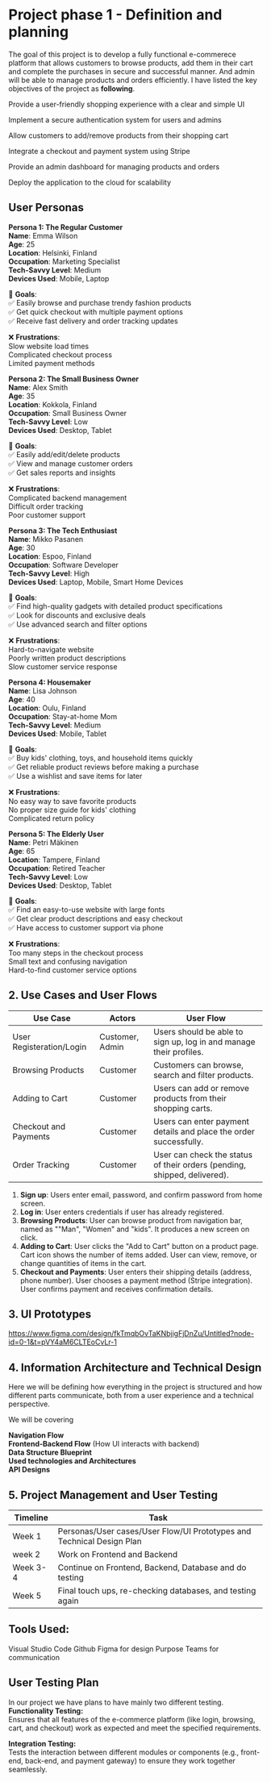 # Project phase 1 - Definition and planning

The goal of this project is to develop a fully functional e-commerece platform that allows customers to browse products, add them in their cart and complete the purchases in secure and successful manner. And admin will be able to manage products and orders efficiently.
I have listed the key objectives of the project as **following**.

Provide a user-friendly shopping experience with a clear and simple UI

Implement a secure authentication system for users and admins

Allow customers to add/remove products from their shopping cart

Integrate a checkout and payment system using Stripe

Provide an admin dashboard for managing products and orders

Deploy the application to the cloud for scalability



## User Personas

**Persona 1: The Regular Customer**  
**Name**: Emma Wilson  
**Age**: 25  
**Location**: Helsinki, Finland  
**Occupation**: Marketing Specialist  
**Tech-Savvy Level**: Medium  
**Devices Used**: Mobile, Laptop  

🎯 **Goals**:  
✅ Easily browse and purchase trendy fashion products  
✅ Get quick checkout with multiple payment options  
✅ Receive fast delivery and order tracking updates  

❌ **Frustrations**:  
Slow website load times  
Complicated checkout process  
Limited payment methods  


**Persona 2: The Small Business Owner**  
**Name**: Alex Smith  
**Age**: 35  
**Location**: Kokkola, Finland  
**Occupation**: Small Business Owner    
**Tech-Savvy Level**: Low  
**Devices Used**: Desktop, Tablet  

🎯 **Goals**:  
✅ Easily add/edit/delete products  
✅ View and manage customer orders  
✅ Get sales reports and insights  

❌ **Frustrations**:  
Complicated backend management  
Difficult order tracking  
Poor customer support  


**Persona 3: The Tech Enthusiast**  
**Name**: Mikko Pasanen  
**Age**: 30  
**Location**: Espoo, Finland  
**Occupation**: Software Developer  
**Tech-Savvy Level**: High  
**Devices Used**: Laptop, Mobile, Smart Home Devices  

🎯 **Goals**:  
✅ Find high-quality gadgets with detailed product specifications  
✅ Look for discounts and exclusive deals  
✅ Use advanced search and filter options  

❌ **Frustrations**:  
Hard-to-navigate website  
Poorly written product descriptions  
Slow customer service response  


**Persona 4: Housemaker**  
**Name**: Lisa Johnson  
**Age**: 40  
**Location**: Oulu, Finland  
**Occupation**: Stay-at-home Mom  
**Tech-Savvy Level**: Medium  
**Devices Used**: Mobile, Tablet  

🎯 **Goals**:  
✅ Buy kids' clothing, toys, and household items quickly  
✅ Get reliable product reviews before making a purchase  
✅ Use a wishlist and save items for later  

❌ **Frustrations**:  
No easy way to save favorite products  
No proper size guide for kids' clothing  
Complicated return policy  


**Persona 5: The Elderly User**  
**Name**: Petri Mäkinen  
**Age**: 65  
**Location**: Tampere, Finland  
**Occupation**: Retired Teacher  
**Tech-Savvy Level**: Low  
**Devices Used**: Desktop, Tablet  

🎯 **Goals**:  
✅ Find an easy-to-use website with large fonts  
✅ Get clear product descriptions and easy checkout  
✅ Have access to customer support via phone  

❌ **Frustrations**:  
Too many steps in the checkout process  
Small text and confusing navigation  
Hard-to-find customer service options  



## 2. Use Cases and User Flows

| Use Case | 	Actors| 	User Flow |
|----------|----------|----------|
| User Registeration/Login | Customer, Admin | Users should be able to sign up, log in and manage their profiles. |
| Browsing Products | Customer | Customers can browse, search and filter products. |
| Adding to Cart | Customer | Users can add or remove products from their shopping carts. |
| Checkout and Payments | Customer | Users can enter payment details and place the order successfully. |
| Order Tracking | Customer | User can check the status of their orders (pending, shipped, delivered). | **Optional**

1. **Sign up**: Users enter email, password, and confirm password from home screen.  
2. **Log in**: User enters credentials if user has already registered.  
3. **Browsing Products**: User can browse product from navigation bar, named as ""Man", "Women" and "kids". It produces a new screen on click.  
4. **Adding to Cart**: User clicks the "Add to Cart" button on a product page.  Cart icon shows the number of items added. User can view, remove, or change quantities of items in the cart.  
5. **Checkout and Payments**: User enters their shipping details (address, phone number). User chooses a payment method (Stripe integration). User confirms payment and receives confirmation details.

## 3. UI Prototypes

https://www.figma.com/design/fkTmqbOvTaKNbjigFjDnZu/Untitled?node-id=0-1&t=pVY4aM6CLTEoCvLr-1

## 4. Information Architecture and Technical Design

Here we will be defining how everything in the project is structured and how different parts communicate, both from a user experience and a technical perspective.  
  
We will be covering  
  
**Navigation Flow**  
**Frontend-Backend Flow** (How UI interacts with backend)  
**Data Structure Blueprint**  
**Used technologies and Architectures**  
**API Designs**  





## 5. Project Management and User Testing

| Timeline | 	Task|
|----------|----------|
| Week 1 | Personas/User cases/User Flow/UI Prototypes and Technical Design Plan |
| week 2 | Work on Frontend and Backend |
| Week 3-4 | Continue on Frontend, Backend, Database and do testing |
| Week 5 | Final touch ups, re-checking databases, and testing again |

## Tools Used:
Visual Studio Code
Github
Figma for design Purpose
Teams for communication

## User Testing Plan
In our project we have plans to have mainly two different testing.  
**Functionality Testing:**  
Ensures that all features of the e-commerce platform (like login, browsing, cart, and checkout) work as expected and meet the specified requirements.

**Integration Testing:**  
Tests the interaction between different modules or components (e.g., front-end, back-end, and payment gateway) to ensure they work together seamlessly.










